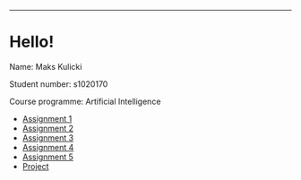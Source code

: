 ---
# Hello!

Name: Maks Kulicki

Student number: s1020170

Course programme: Artificial Intelligence

- [Assignment 1](blogpost1.html)
- [Assignment 2](blogpost2.html)
- [Assignment 3](blogpost3.html)
- [Assignment 4](blogpost4.html)
- [Assignment 5](blogpost5.html)
- [Project](blogpost_project.html)
